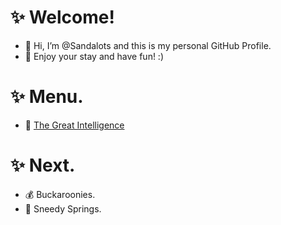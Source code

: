 # ✨ Welcome!
- 👋 Hi, I’m @Sandalots and this is my personal GitHub Profile.
- 🍹 Enjoy your stay and have fun! :)


# ✨ Menu.
- 🧑‍ [The Great Intelligence](https://www.sandymacdonald.co.uk)


# ✨ Next.
- 💰 Buckaroonies.
- 🌴 Sneedy Springs.


<!---
Sandalots/Sandalots is a ✨ special ✨ repository because its `README.md` (this file) appears on your GitHub profile.
You can click the Preview link to take a look at your changes.
--->
